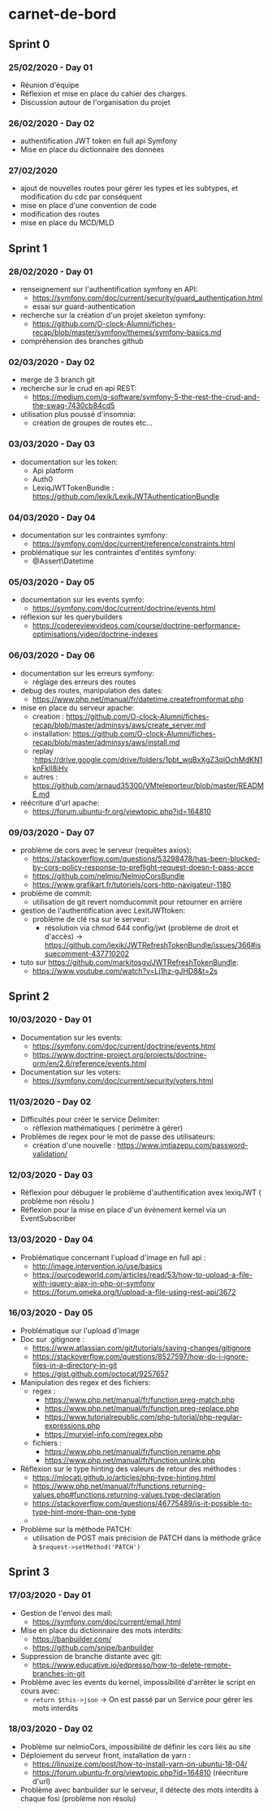 # carnet-de-bord

## Sprint 0
 
### 25/02/2020 - Day 01
 
 - Réunion d'équipe
 - Réflexion et mise en place du cahier des charges.
 - Discussion autour de l'organisation du projet
  
### 26/02/2020 - Day 02
 
- authentification JWT token en full api Symfony
- Mise en place du dictionnaire des données

### 27/02/2020

- ajout de nouvelles routes pour gérer les types et les subtypes, et modification du cdc par conséquent
- mise en place d'une convention de code
- modification des routes
- mise en place du MCD/MLD

## Sprint 1 

### 28/02/2020 - Day 01

- renseignement sur l'authentification symfony en API: 
	- https://symfony.com/doc/current/security/guard_authentication.html
	- essai sur guard-authentication
- recherche sur la création d'un projet skeleton symfony:
	- https://github.com/O-clock-Alumni/fiches-recap/blob/master/symfony/themes/symfony-basics.md
- compréhension des branches github

### 02/03/2020 - Day 02

- merge de 3 branch git
- recherche sur le crud en api REST:
	- https://medium.com/q-software/symfony-5-the-rest-the-crud-and-the-swag-7430cb84cd5
- utilisation plus poussé d'insomnia:
	- création de groupes de routes etc...

### 03/03/2020 - Day 03

- documentation sur les token:
	- Api platform
	- Auth0
	- LexiqJWTTokenBundle : https://github.com/lexik/LexikJWTAuthenticationBundle
 
### 04/03/2020 - Day 04

- documentation sur les contraintes symfony: 
	- https://symfony.com/doc/current/reference/constraints.html
- problématique sur les contraintes d'entités symfony: 
	- @Assert\Datetime

### 05/03/2020 - Day 05

- documentation sur les events symfo:
	- https://symfony.com/doc/current/doctrine/events.html
- réflexion sur les querybuilders
	- https://codereviewvideos.com/course/doctrine-performance-optimisations/video/doctrine-indexes
	
### 06/03/2020 - Day 06

- documentation sur les erreurs symfony:
    - réglage des erreurs des routes
- debug des routes, manipulation des dates:
    - https://www.php.net/manual/fr/datetime.createfromformat.php
- mise en place du serveur apache:
	- creation : https://github.com/O-clock-Alumni/fiches-recap/blob/master/adminsys/aws/create_server.md
	- installation: https://github.com/O-clock-Alumni/fiches-recap/blob/master/adminsys/aws/install.md
	- replay :https://drive.google.com/drive/folders/1pbt_wqBxXgZ3qiOchMdKN1knFklI8iHv
	- autres : https://github.com/arnaud35300/VMteleporteur/blob/master/README.md
- réécriture d'url apache:
	- https://forum.ubuntu-fr.org/viewtopic.php?id=164810

### 09/03/2020 - Day 07

- problème de cors avec le serveur (requêtes axios):
    - https://stackoverflow.com/questions/53298478/has-been-blocked-by-cors-policy-response-to-preflight-request-doesn-t-pass-acce
    - https://github.com/nelmio/NelmioCorsBundle
    - https://www.grafikart.fr/tutoriels/cors-http-navigateur-1180
- problème de commit:
    - utilisation de git revert nomducommit pour retourner en arrière
- gestion de l'authentification avec LexitJWTtoken:
    - problème de clé rsa sur le serveur:
        - résolution via chmod 644 config/jwt (problème de droit et d'accès) -> https://github.com/lexik/JWTRefreshTokenBundle/issues/366#issuecomment-437710202
- tuto sur https://github.com/markitosgv/JWTRefreshTokenBundle:
    - https://www.youtube.com/watch?v=Lj1hz-gJHD8&t=2s
  
## Sprint 2 

### 10/03/2020 - Day 01

- Documentation sur les events: 
    - https://symfony.com/doc/current/doctrine/events.html
    - https://www.doctrine-project.org/projects/doctrine-orm/en/2.6/reference/events.html
- Documentation sur les voters: 
    - https://symfony.com/doc/current/security/voters.html

### 11/03/2020 - Day 02

- Difficultés pour créer le service Delimiter:
    - réflexion mathématiques ( perimètre à gérer)
- Problèmes de regex pour le mot de passe des utilisateurs:
    -  création d'une nouvelle : https://www.imtiazepu.com/password-validation/
  
### 12/03/2020 - Day 03

- Réflexion pour débuguer le problème d'authentification avex lexiqJWT ( problème non résolu )
- Réflexion pour la mise en place d'un évènement kernel via un EventSubscriber

### 13/03/2020 - Day 04

- Problématique concernant l'upload d'image en full api :
    - http://image.intervention.io/use/basics
    - https://ourcodeworld.com/articles/read/53/how-to-upload-a-file-with-jquery-ajax-in-php-or-symfony
    - https://forum.omeka.org/t/upload-a-file-using-rest-api/3672
  
### 16/03/2020 - Day 05

- Problématique sur l'upload d'image
- Doc sur .gitignore :
    - https://www.atlassian.com/git/tutorials/saving-changes/gitignore
    - https://stackoverflow.com/questions/8527597/how-do-i-ignore-files-in-a-directory-in-git
    - https://gist.github.com/octocat/9257657
- Manipulation des regex et des fichiers:
    - regex : 
        - https://www.php.net/manual/fr/function.preg-match.php
        - https://www.php.net/manual/fr/function.preg-replace.php
        - https://www.tutorialrepublic.com/php-tutorial/php-regular-expressions.php
        - https://murviel-info.com/regex.php
    - fichiers :
        - https://www.php.net/manual/fr/function.rename.php
        - https://www.php.net/manual/fr/function.unlink.php
- Réflexion sur le type hinting des valeurs de retour des méthodes :
    - https://mlocati.github.io/articles/php-type-hinting.html
    - https://www.php.net/manual/fr/functions.returning-values.php#functions.returning-values.type-declaration
    - https://stackoverflow.com/questions/46775489/is-it-possible-to-type-hint-more-than-one-type
    - 
- Problème sur la méthode PATCH:
    - utilisation de POST mais précision de PATCH dans la méthode grâce à `$request->setMethod('PATCH')`
  
## Sprint 3 

### 17/03/2020 - Day 01

- Gestion de l'envoi des mail:
    - https://symfony.com/doc/current/email.html
- Mise en place du dictionnaire des mots interdits:
    - https://banbuilder.com/
    - https://github.com/snipe/banbuilder
- Suppression de branche distante avec git:
    - https://www.educative.io/edpresso/how-to-delete-remote-branches-in-git
- Problème avec les events du kernel, impossibilité d'arrêter le script en cours avec:
    - `return $this->json` -> On est passé par un Service pour gérer les mots interdits

### 18/03/2020 - Day 02

- Problème sur nelmioCors, impossibilité de définir les cors liés au site
- Déploiement du serveur front, installation de yarn :
    - https://linuxize.com/post/how-to-install-yarn-on-ubuntu-18-04/
    - https://forum.ubuntu-fr.org/viewtopic.php?id=164810 (réecriture d'url)
- Problème avec banbuilder sur le serveur, il détecte des mots interdits à chaque fosi (problème non résolu)